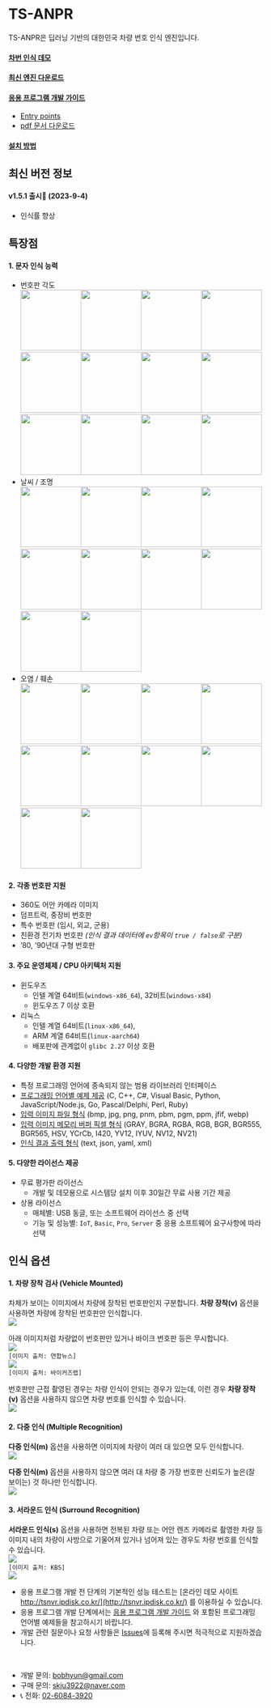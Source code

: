 TS-ANPR
===

TS-ANPR은 딥러닝 기반의 대한민국 차량 번호 인식 엔진입니다.
#### [차번 인식 데모](http://tsnvr.ipdisk.co.kr/) 

#### [최신 엔진 다운로드](https://github.com/bobhyun/TS-ANPR/releases/)

#### [응용 프로그램 개발 가이드](https://github.com/bobhyun/TS-ANPR/blob/main/DevGuide.md) 

- [Entry points](https://github.com/bobhyun/TS-ANPR/blob/main/DevGuide.md#1-entry-points)
- [pdf 문서 다운로드](https://github.com/bobhyun/TS-ANPR/blob/main/doc/TS-ANPR-Manual.pdf)

#### [설치 방법](https://github.com/bobhyun/TS-ANPR/blob/main/Usage.md)


## 최신 버전 정보
#### v1.5.1 출시🎉 (2023-9-4)
- 인식률 향상


## 특장점
#### 1. 문자 인식 능력
- 번호판 각도
  <div>
    <img style="margin-right:-5px" width="120" src="img/ex/angle1.jpg" />
    <img style="margin-right:-5px" width="120" src="img/ex/angle3.jpg" />
    <img style="margin-right:-5px" width="120" src="img/ex/angle2.jpg" />
    <img style="margin-right:-5px" width="120" src="img/ex/angle5.jpg" />
    <img style="margin-right:-5px" width="120" src="img/ex/angle4.jpg" />
    <img style="margin-right:-5px" width="120" src="img/ex/angle6.jpg" />
    <img style="margin-right:-5px" width="120" src="img/ex/angle7.jpg" />
    <img style="margin-right:-5px" width="120" src="img/ex/angle9.jpg" />
    <img style="margin-right:-5px" width="120" src="img/ex/angle8.jpg" />
    <img style="margin-right:-5px" width="120" src="img/ex/angle10.jpg" />
    <img style="margin-right:-5px" width="120" src="img/ex/angle11.jpg" />
    <img style="margin-right:-5px" width="120" src="img/ex/angle12.jpg" />
  </div>
- 날씨 / 조명
  <div>
    <img style="margin-right:-5px" width="120" src="img/ex/light1.jpg" />
    <img style="margin-right:-5px" width="120" src="img/ex/light6.jpg" />
    <img style="margin-right:-5px" width="120" src="img/ex/light3.jpg" />
    <img style="margin-right:-5px" width="120" src="img/ex/light4.jpg" />
    <img style="margin-right:-5px" width="120" src="img/ex/light5.jpg" />
    <img style="margin-right:-5px" width="120" src="img/ex/light2.jpg" />
    <img style="margin-right:-5px" width="120" src="img/ex/light8.jpg" />
    <img style="margin-right:-5px" width="120" src="img/ex/light7.jpg" />
    <img style="margin-right:-5px" width="120" src="img/ex/light9.jpg" />
    <img style="margin-right:-5px" width="120" src="img/ex/light10.jpg" />
  </div>
- 오염 / 훼손
  <div>    
    <img style="margin-right:-5px" width="120" src="img/ex/dirty1.jpg" />
    <img style="margin-right:-5px" width="120" src="img/ex/dirty2.jpg" />
    <img style="margin-right:-5px" width="120" src="img/ex/dirty3.jpg" />
    <img style="margin-right:-5px" width="120" src="img/ex/dirty4.jpg" />
    <img style="margin-right:-5px" width="120" src="img/ex/dirty5.jpg" />
    <img style="margin-right:-5px" width="120" src="img/ex/dirty6.jpg" />
    <img style="margin-right:-5px" width="120" src="img/ex/dirty7.jpg" />
    <img style="margin-right:-5px" width="120" src="img/ex/dirty10.jpg" />
    <img style="margin-right:-5px" width="120" src="img/ex/dirty9.jpg" />
    <img style="margin-right:-5px" width="120" src="img/ex/dirty8.jpg" />
  </div>
  
#### 2. 각종 번호판 지원
- 360도 어안 카메라 이미지
- 덤프트럭, 중장비 번호판
- 특수 번호판 (임시, 외교, 군용)
- 친환경 전기차 번호판 *(인식 결과 데이터에 `ev`항목이 `true / false`로 구분)*
- ’80, ’90년대 구형 번호판
#### 3. 주요 운영체제 / CPU 아키텍처 지원
- 윈도우즈
  - 인텔 계열 64비트(`windows-x86_64`), 32비트(`windows-x84`)
  - 윈도우즈 7 이상 호환
- 리눅스
  - 인텔 계열 64비트(`linux-x86_64`), 
  - ARM 계열 64비트(`linux-aarch64`)
  - 배포판에 관계없이 `glibc 2.27` 이상 호환

#### 4. 다양한 개발 환경 지원
- 특정 프로그래밍 언어에 종속되지 않는 범용 라이브러리 인터페이스
- [프로그래밍 언어별 예제 제공](https://github.com/bobhyun/TS-ANPR/blob/main/DevGuide.md#4-%EC%98%88%EC%A0%9C) (C, C++, C#, Visual Basic, Python, JavaScript/Node.js, Go, Pascal/Delphi, Perl, Ruby)
- [입력 이미지 파일 형식](https://github.com/bobhyun/TS-ANPR/blob/main/DevGuide.md#12-anpr_read_file) (bmp, jpg, png, pnm, pbm, pgm, ppm, jfif, webp)
- [입력 이미지 메모리 버퍼 픽셀 형식](https://github.com/bobhyun/TS-ANPR/blob/main/DevGuide.md#13-anpr_read_pixels) (GRAY, BGRA, RGBA, RGB, BGR, BGR555, BGR565, HSV, YCrCb, I420, YV12, IYUV, NV12, NV21)
- [인식 결과 출력 형식](https://github.com/bobhyun/TS-ANPR/blob/main/DevGuide.md#2-output-format) (text, json, yaml, xml)

#### 5. 다양한 라이선스 제공
- 무료 평가판 라이선스
  - 개발 및 데모용으로 시스템당 설치 이후 30일간 무료 사용 기간 제공
- 상용 라이선스
  - 매체별: USB 동글, 또는 소프트웨어 라이선스 중 선택
  - 기능 및 성능별: `IoT`, `Basic`, `Pro`, `Server` 중 응용 소프트웨어 요구사항에 따라 선택  

## 인식 옵션
#### 1. 차량 장착 검사 (Vehicle Mounted)
차체가 보이는 이미지에서 차량에 장착된 번호판인지 구분합니다.
**차량 장착(v)** 옵션을 사용하면 차량에 장착된 번호판만 인식합니다.
<br/>![](img/mounted1.jpg)

아래 이미지처럼 차량없이 번호판만 있거나 바이크 번호판 등은 무시합니다.
<br/>![](img/mounted2.jpg)
<br/>`[이미지 출처: 연합뉴스]`
<br/>![](img/mounted2-1.jpg)
<br/>`[이미지 출처: 바이커즈랩]`

번호판만 근접 촬영된 경우는 차량 인식이 안되는 경우가 있는데, 이런 경우 **차량 장착(v)** 옵션을 사용하지 않으면 차량 번호를 인식할 수 있습니다.
<br/>![](img/mounted3.jpg)

#### 2. 다중 인식 (Multiple Recognition)
**다중 인식(m)** 옵션을 사용하면 이미지에 차량이 여러 대 있으면 모두 인식합니다.
<br/>![](img/multiple1.jpg)

**다중 인식(m)** 옵션을 사용하지 않으면 여러 대 차량 중 가장 번호판 신뢰도가 높은(잘 보이는) 것 하나만 인식합니다.
<br/>![](img/multiple2.jpg)


#### 3. 서라운드 인식 (Surround Recognition)
**서라운드 인식(s)** 옵션을 사용하면 전복된 차량 또는 어안 렌즈 카메라로 촬영한 차량 등 이미지 내의 차량이 사방으로 기울어져 있거나 넘어져 있는 경우도 차량 번호를 인식할 수 있습니다.
<br/>![](img/surround1.jpg)
<br/>`[이미지 출처: KBS]`
<br/>![](img/surround2.jpg)



- 응용 프로그램 개발 전 단계의 기본적인 성능 테스트는 [온라인 데모 사이트 http://tsnvr.ipdisk.co.kr/](http://tsnvr.ipdisk.co.kr/) 를 이용하실 수 있습니다.
- 응용 프로그램 개발 단계에서는 [응용 프로그램 개발 가이드](https://github.com/bobhyun/TS-ANPR/blob/main/DevGuide.md) 와 포함된 프로그래밍 언어별 예제들을 참고하시기 바랍니다.
- 개발 관련 질문이나 요청 사항들은 [Issues](https://github.com/bobhyun/TS-ANPR/issues)에 등록해 주시면 적극적으로 지원하겠습니다.


<br/>

- 개발 문의: bobhyun@gmail.com
- 구매 문의: skju3922@naver.com 
- 📞 전화: <a href="tel:02-6084-3920">02-6084-3920</a>
  
<br/>

